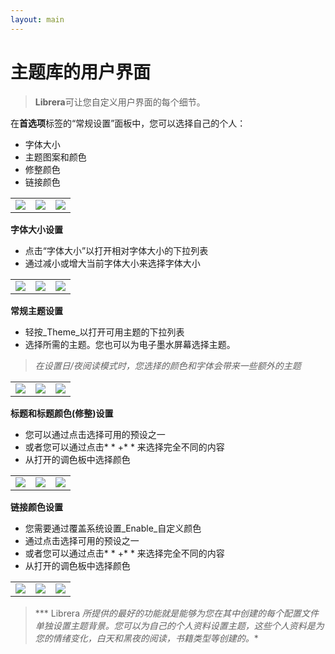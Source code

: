 ```yaml
---
layout: main
---
```


# 主题库的用户界面

> **Librera**可让您自定义用户界面的每个细节。

在**首选项**标签的“常规设置”面板中，您可以选择自己的个人：

* 字体大小
* 主题图案和颜色
* 修整颜色
* 链接颜色

||||
|-|-|-|
|![](1.jpg)|![](2.jpg)|![](3.jpg)|

**字体大小设置**

* 点击“字体大小”以打开相对字体大小的下拉列表
* 通过减小或增大当前字体大小来选择字体大小

||||
|-|-|-|
|![](34.jpg)|![](32.jpg)|![](33.jpg)|

**常规主题设置**

* 轻按_Theme_以打开可用主题的下拉列表
* 选择所需的主题。您也可以为电子墨水屏幕选择主题。

> _在设置日/夜阅读模式时，您选择的颜色和字体会带来一些额外的主题_

||||
|-|-|-|
|![](21.jpg)|![](22.jpg)|![](23.jpg)|

**标题和标题颜色(修整)设置**

* 您可以通过点击选择可用的预设之一
* 或者您可以通过点击* * +* * 来选择完全不同的内容
* 从打开的调色板中选择颜色

||||
|-|-|-|
|![](11.jpg)|![](12.jpg)|![](13.jpg)|

**链接颜色设置**

* 您需要通过覆盖系统设置_Enable_自定义颜色
* 通过点击选择可用的预设之一
* 或者您可以通过点击* * +* * 来选择完全不同的内容
* 从打开的调色板中选择颜色

||||
|-|-|-|
|![](41.jpg)|![](42.jpg)|![](43.jpg)|

> *** Librera *所提供的最好的功能就是能够为您在其中创建的每个配置文件单独设置主题背景。您可以为自己的个人资料设置主题，这些个人资料是为您的情绪变化，白天和黑夜的阅读，书籍类型等创建的。**
